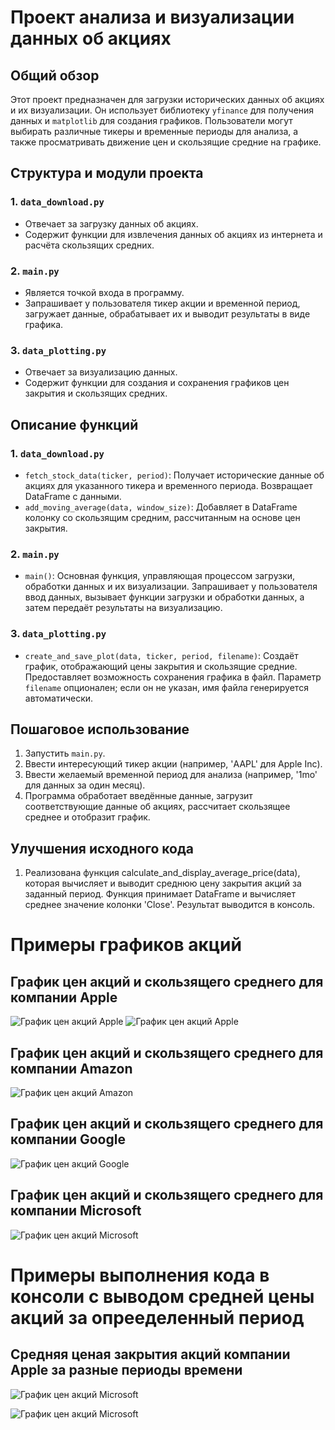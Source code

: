 # Проект анализа и визуализации данных об акциях

## Общий обзор
Этот проект предназначен для загрузки исторических данных об акциях и их визуализации. Он использует библиотеку `yfinance` для получения данных и `matplotlib` для создания графиков. Пользователи могут выбирать различные тикеры и временные периоды для анализа, а также просматривать движение цен и скользящие средние на графике.

## Структура и модули проекта

### 1. `data_download.py`
- Отвечает за загрузку данных об акциях.
- Содержит функции для извлечения данных об акциях из интернета и расчёта скользящих средних.

### 2. `main.py`
- Является точкой входа в программу.
- Запрашивает у пользователя тикер акции и временной период, загружает данные, обрабатывает их и выводит результаты в виде графика.

### 3. `data_plotting.py`
- Отвечает за визуализацию данных.
- Содержит функции для создания и сохранения графиков цен закрытия и скользящих средних.

## Описание функций

### 1. `data_download.py`
- `fetch_stock_data(ticker, period)`: Получает исторические данные об акциях для указанного тикера и временного периода. Возвращает DataFrame с данными.
- `add_moving_average(data, window_size)`: Добавляет в DataFrame колонку со скользящим средним, рассчитанным на основе цен закрытия.

### 2. `main.py`
- `main()`: Основная функция, управляющая процессом загрузки, обработки данных и их визуализации. Запрашивает у пользователя ввод данных, вызывает функции загрузки и обработки данных, а затем передаёт результаты на визуализацию.

### 3. `data_plotting.py`
- `create_and_save_plot(data, ticker, period, filename)`: Создаёт график, отображающий цены закрытия и скользящие средние. Предоставляет возможность сохранения графика в файл. Параметр `filename` опционален; если он не указан, имя файла генерируется автоматически.

## Пошаговое использование

1. Запустить `main.py`.
2. Ввести интересующий тикер акции (например, 'AAPL' для Apple Inc).
3. Ввести желаемый временной период для анализа (например, '1mo' для данных за один месяц).
4. Программа обработает введённые данные, загрузит соответствующие данные об акциях, рассчитает скользящее среднее и отобразит график.

## Улучшения исходного кода
1. Реализована функция calculate_and_display_average_price(data), которая вычисляет и выводит среднюю цену закрытия акций за заданный период. Функция принимает DataFrame и вычисляет среднее значение колонки 'Close'. Результат выводится в консоль.

# Примеры графиков акций

## График цен акций и скользящего среднего для компании Apple

![График цен акций Apple](images/AAPL_1mo_stock_price_chart.png)
![График цен акций Apple](images/AAPL_1y_stock_price_chart.png)

## График цен акций и скользящего среднего для компании Amazon

![График цен акций Amazon](images/AMZN_5y_stock_price_chart.png)

## График цен акций и скользящего среднего для компании Google

![График цен акций Google](images/GOOGL_1y_stock_price_chart.png)

## График цен акций и скользящего среднего для компании Microsoft

![График цен акций Microsoft](images/MSFT_5y_stock_price_chart.png)


# Примеры выполнения кода в консоли с выводом средней цены акций за опрееделенный период

## Средняя ценая закрытия акций компании Apple за разные периоды времени

![График цен акций Microsoft](images/project_1_screen1.png)

![График цен акций Microsoft](images/project_1_screen2.png)
